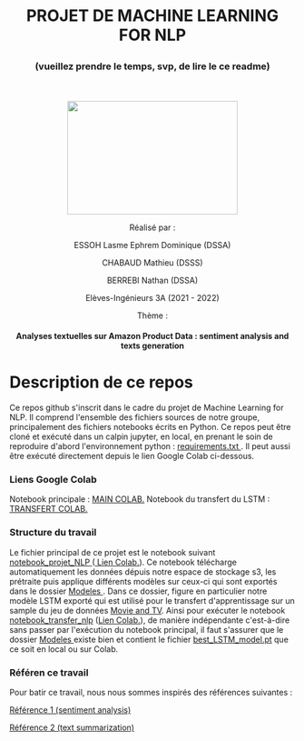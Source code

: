 <h1><p align="center"> PROJET DE MACHINE LEARNING FOR NLP </p></h1>
<h3><p align="center"> (vueillez prendre le temps, svp, de lire le ce readme) </p></h3>

<p align="center">
  <br><br>
  <img src="https://upload.wikimedia.org/wikipedia/commons/thumb/e/ec/LOGO-ENSAE.png/480px-LOGO-ENSAE.png", width="300", height="200">
</p>


<p align="center">Réalisé par :</p>

<p align="center">ESSOH Lasme Ephrem Dominique (DSSA)</p>
<p align="center">CHABAUD Mathieu (DSSS)</p>
<p align="center">BERREBI Nathan (DSSA)</p>

<p align="center">Elèves-Ingénieurs 3A (2021 - 2022)</p>
<p align="center">Thème :</p>
<h4><p align="center">Analyses textuelles sur Amazon Product Data : sentiment analysis and texts generation</p></h4>

# Description de ce repos

Ce repos github s'inscrit dans le cadre du projet de Machine Learning for NLP. Il comprend l'ensemble des fichiers sources de notre groupe, principalement des fichiers notebooks écrits en Python. Ce repos peut être cloné et exécuté dans un calpin jupyter, en local, en prenant le soin de reproduire d'abord l'environnement python : <a href  ="https://github.com/lasme-ephrem/nlp_project/blob/main/requirements.txt"> requirements.txt <a/>. Il peut aussi être exécuté directement depuis le lien Google Colab ci-dessous.

### Liens Google Colab 
  Notebook principale : <a href="https://colab.research.google.com/drive/1N1I8gShlDpqSw53JlkRSr7ZSE28TtUsZ?usp=sharing"> MAIN COLAB.<a/>
  Notebook du transfert du LSTM : <a href="https://colab.research.google.com/drive/1i5zehYMtjF6N2Nn3f0aB5XStkQSI_6ne?usp=sharing">TRANSFERT COLAB.<a/>

### Structure du travail
  
  Le fichier principal de ce projet est le notebook suivant <a href ="https://github.com/lasme-ephrem/nlp_project/blob/main/rapport_notebook_nlp_project.ipynb"> notebook_projet_NLP <a/> (<a href="https://colab.research.google.com/drive/1N1I8gShlDpqSw53JlkRSr7ZSE28TtUsZ?usp=sharing"> Lien Colab.<a/>). Ce notebook télécharge automatiquement les données dépuis notre espace de stockage s3, les prétraite puis applique différents modèles sur ceux-ci qui sont exportés dans le dossier <a href ="https://github.com/lasme-ephrem/nlp_project/tree/main/Modeles"> Modeles <a/>. Dans ce dossier, figure en particulier notre modèle LSTM exporté qui est utilisé pour le transfert d'apprentissage sur un sample du jeu de données <a href = "https://github.com/lasme-ephrem/nlp_project/blob/main/Movies_TV_low.csv"> Movie and TV<a/>. Ainsi pour exécuter le notebook <a href = "https://github.com/lasme-ephrem/nlp_project/blob/main/rapport_notebook_nlp_transfert.ipynb"> notebook_transfer_nlp<a/> (<a href="https://colab.research.google.com/drive/1i5zehYMtjF6N2Nn3f0aB5XStkQSI_6ne?usp=sharing">Lien Colab.<a/>), de manière indépendante c'est-à-dire sans passer par l'exécution du notebook principal, il faut s'assurer que le dossier <a href ="https://github.com/lasme-ephrem/nlp_project/tree/main/Modeles"> Modeles <a/> existe bien et contient le fichier <a href ="https://github.com/lasme-ephrem/nlp_project/tree/main/Modeles/best_LSTM_model.pt"> best_LSTM_model.pt<a/>  que ce soit en local ou sur Colab.

 ### Référen ce travail
  
  Pour batir ce travail, nous nous sommes inspirés des références suivantes :
  
  <a href ="https://github.com/Rebecasarai/Amazon-reviews-sentiment-analysis-pytorch">Référence 1 (sentiment analysis)<a/>
    
  <a href ="https://www.kaggle.com/code/rahuldshetty/text-summarization-in-pytorch/notebook">Référence 2 (text summarization)<a/>

